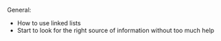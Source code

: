 General:

- How to use linked lists
- Start to look for the right source of information without too much help
